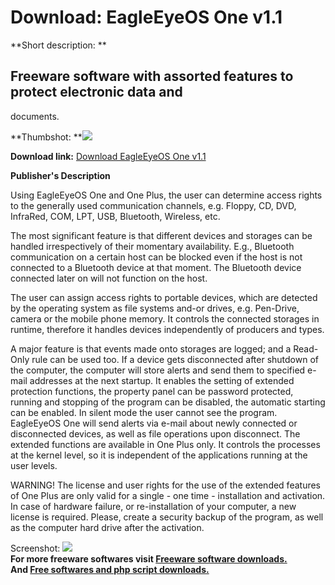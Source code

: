 # Download: EagleEyeOS One v1.1

**Short description: **

## Freeware software with assorted features to protect electronic data and
documents.

  
**Thumbshot: **![](http://www.freewarefiles.com/screenshot/eeosone_md.gif)   
  
**Download link:** [Download EagleEyeOS One v1.1](http://freesoftwares.boysofts.com/EagleEyeOS-One-V_program_18344.html)  
  

**Publisher's Description**  
  

Using EagleEyeOS One and One Plus, the user can determine access rights to the
generally used communication channels, e.g. Floppy, CD, DVD, InfraRed, COM,
LPT, USB, Bluetooth, Wireless, etc.

The most significant feature is that different devices and storages can be
handled irrespectively of their momentary availability. E.g., Bluetooth
communication on a certain host can be blocked even if the host is not
connected to a Bluetooth device at that moment. The Bluetooth device connected
later on will not function on the host.

The user can assign access rights to portable devices, which are detected by
the operating system as file systems and-or drives, e.g. Pen-Drive, camera or
the mobile phone memory. It controls the connected storages in runtime,
therefore it handles devices independently of producers and types.

A major feature is that events made onto storages are logged; and a Read- Only
rule can be used too. If a device gets disconnected after shutdown of the
computer, the computer will store alerts and send them to specified e-mail
addresses at the next startup. It enables the setting of extended protection
functions, the property panel can be password protected, running and stopping
of the program can be disabled, the automatic starting can be enabled. In
silent mode the user cannot see the program. EagleEyeOS One will send alerts
via e-mail about newly connected or disconnected devices, as well as file
operations upon disconnect. The extended functions are available in One Plus
only. It controls the processes at the kernel level, so it is independent of
the applications running at the user levels.

WARNING! The license and user rights for the use of the extended features of
One Plus are only valid for a single - one time - installation and activation.
In case of hardware failure, or re-installation of your computer, a new
license is required. Please, create a security backup of the program, as well
as the computer hard drive after the activation.

  
  
Screenshot: ![](http://www.freewarefiles.com/screenshot/eeosone.gif)  
**For more freeware softwares visit [Freeware software downloads.](http://freesoftwares.boysofts.com/)**   
**And [Free softwares and php script downloads.](http://www.boysofts.com/)**

